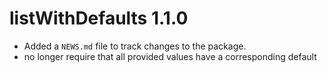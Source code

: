 # listWithDefaults 1.1.0

* Added a `NEWS.md` file to track changes to the package.
* no longer require that all provided values have a corresponding default